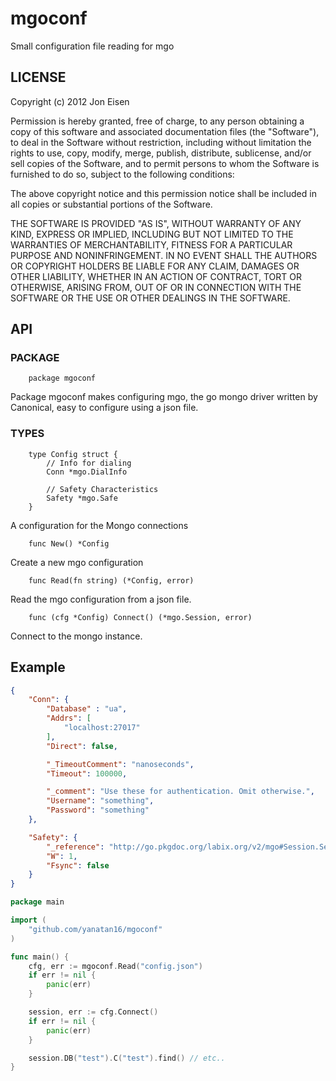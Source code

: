 mgoconf
=======

Small configuration file reading for mgo

LICENSE
-------

Copyright (c) 2012 Jon Eisen

Permission is hereby granted, free of charge, to any person obtaining a copy of this software and associated documentation files (the "Software"), to deal in the Software without restriction, including without limitation the rights to use, copy, modify, merge, publish, distribute, sublicense, and/or sell copies of the Software, and to permit persons to whom the Software is furnished to do so, subject to the following conditions:

The above copyright notice and this permission notice shall be included in all copies or substantial portions of the Software.

THE SOFTWARE IS PROVIDED "AS IS", WITHOUT WARRANTY OF ANY KIND, EXPRESS OR IMPLIED, INCLUDING BUT NOT LIMITED TO THE WARRANTIES OF MERCHANTABILITY, FITNESS FOR A PARTICULAR PURPOSE AND NONINFRINGEMENT. IN NO EVENT SHALL THE AUTHORS OR COPYRIGHT HOLDERS BE LIABLE FOR ANY CLAIM, DAMAGES OR OTHER LIABILITY, WHETHER IN AN ACTION OF CONTRACT, TORT OR OTHERWISE, ARISING FROM, OUT OF OR IN CONNECTION WITH THE SOFTWARE OR THE USE OR OTHER DEALINGS IN THE SOFTWARE.

API
---

### PACKAGE

		package mgoconf

Package mgoconf makes configuring mgo, the go mongo driver written by
Canonical, easy to configure using a json file.

### TYPES

		type Config struct {
		    // Info for dialing
		    Conn *mgo.DialInfo

		    // Safety Characteristics
		    Safety *mgo.Safe
		}

A configuration for the Mongo connections

		func New() *Config

Create a new mgo configuration

		func Read(fn string) (*Config, error)

Read the mgo configuration from a json file.

		func (cfg *Config) Connect() (*mgo.Session, error)

Connect to the mongo instance.

Example
-------

```json
{
	"Conn": {
		"Database" : "ua",
		"Addrs": [
			"localhost:27017"
		],
		"Direct": false,

		"_TimeoutComment": "nanoseconds",
		"Timeout": 100000,

		"_comment": "Use these for authentication. Omit otherwise.",
		"Username": "something",
		"Password": "something"
	},

	"Safety": { 
		"_reference": "http://go.pkgdoc.org/labix.org/v2/mgo#Session.SetSafe",
		"W": 1,
		"Fsync": false
	}
}
```

```go
package main

import (
	"github.com/yanatan16/mgoconf"
)

func main() {
	cfg, err := mgoconf.Read("config.json")
	if err != nil {
		panic(err)
	}

	session, err := cfg.Connect()
	if err != nil {
		panic(err)
	}

	session.DB("test").C("test").find() // etc..
}
```
